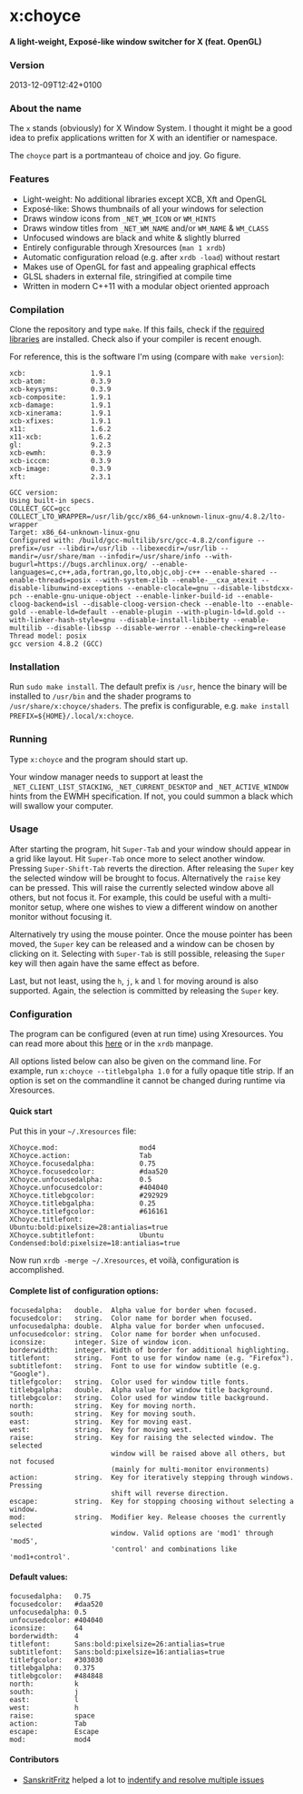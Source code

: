 x:choyce
===

#### A light-weight, Exposé-like window switcher for X (feat. OpenGL) ####

### Version ###
2013-12-09T12:42+0100

### About the name ####
The `x` stands (obviously) for X Window System. I thought it might be a good
idea to prefix applications written for X with an identifier or namespace.

The `choyce` part is a portmanteau of choice and joy. Go figure.

### Features ###
* Light-weight: No additional libraries except XCB, Xft and OpenGL
* Exposé-like: Shows thumbnails of all your windows for selection
* Draws window icons from `_NET_WM_ICON` or `WM_HINTS`
* Draws window titles from `_NET_WM_NAME` and/or `WM_NAME` & `WM_CLASS`
* Unfocused windows are black and white & slightly blurred
* Entirely configurable through Xresources (`man 1 xrdb`)
* Automatic configuration reload (e.g. after `xrdb -load`) without restart
* Makes use of OpenGL for fast and appealing graphical effects
* GLSL shaders in external file, stringified at compile time
* Written in modern C++11 with a modular object oriented approach

### Compilation
Clone the repository and type `make`.
If this fails, check if the [required
libraries](https://github.com/jrk-/x-choyce/blob/master/Makefile#L1-2) are
installed. Check also if your compiler is recent enough.

For reference, this is the software I'm using (compare with `make version`):

```
xcb:                1.9.1
xcb-atom:           0.3.9
xcb-keysyms:        0.3.9
xcb-composite:      1.9.1
xcb-damage:         1.9.1
xcb-xinerama:       1.9.1
xcb-xfixes:         1.9.1
x11:                1.6.2
x11-xcb:            1.6.2
gl:                 9.2.3
xcb-ewmh:           0.3.9
xcb-icccm:          0.3.9
xcb-image:          0.3.9
xft:                2.3.1

GCC version:
Using built-in specs.
COLLECT_GCC=gcc
COLLECT_LTO_WRAPPER=/usr/lib/gcc/x86_64-unknown-linux-gnu/4.8.2/lto-wrapper
Target: x86_64-unknown-linux-gnu
Configured with: /build/gcc-multilib/src/gcc-4.8.2/configure --prefix=/usr --libdir=/usr/lib --libexecdir=/usr/lib --mandir=/usr/share/man --infodir=/usr/share/info --with-bugurl=https://bugs.archlinux.org/ --enable-languages=c,c++,ada,fortran,go,lto,objc,obj-c++ --enable-shared --enable-threads=posix --with-system-zlib --enable-__cxa_atexit --disable-libunwind-exceptions --enable-clocale=gnu --disable-libstdcxx-pch --enable-gnu-unique-object --enable-linker-build-id --enable-cloog-backend=isl --disable-cloog-version-check --enable-lto --enable-gold --enable-ld=default --enable-plugin --with-plugin-ld=ld.gold --with-linker-hash-style=gnu --disable-install-libiberty --enable-multilib --disable-libssp --disable-werror --enable-checking=release
Thread model: posix
gcc version 4.8.2 (GCC)
```

### Installation
Run `sudo make install`. The default prefix is `/usr`, hence the binary will be
installed to `/usr/bin` and the shader programs to
`/usr/share/x:choyce/shaders`. The prefix is configurable, e.g. `make install
PREFIX=${HOME}/.local/x:choyce`.

### Running
Type `x:choyce` and the program should start up.

Your window manager needs to support at least the `_NET_CLIENT_LIST_STACKING`,
`_NET_CURRENT_DESKTOP` and `_NET_ACTIVE_WINDOW` hints from the EWMH
specification. If not, you could summon a black which will swallow your
computer.

### Usage
After starting the program, hit `Super-Tab` and your window should appear in
a grid like layout. Hit `Super-Tab` once more to select another window. Pressing
`Super-Shift-Tab` reverts the direction. After releasing the `Super` key the
selected window will be brought to focus. Alternatively the `raise` key can be
pressed. This will raise the currently selected window above all others, but not
focus it. For example, this could be useful with a multi-monitor setup, where
one wishes to view a different window on another monitor without focusing it.

Alternatively try using the mouse pointer. Once the mouse pointer has been
moved, the `Super` key can be released and a window can be chosen by clicking on
it. Selecting with `Super-Tab` is still possible, releasing the `Super` key will
then again have the same effect as before.

Last, but not least, using the `h`, `j`, `k` and `l` for moving around is also
supported. Again, the selection is committed by releasing the `Super` key.

### Configuration
The program can be configured (even at run time) using Xresources. You can read
more about this [here](http://tronche.com/gui/x/xlib/resource-manager/) or in
the `xrdb` manpage.

All options listed below can also be given on the command line. For example, run
`x:choyce --titlebgalpha 1.0` for a fully opaque title strip. If an option is
set on the commandline it cannot be changed during runtime via Xresources.

#### Quick start

Put this in your `~/.Xresources` file:

```
XChoyce.mod:                    mod4
XChoyce.action:                 Tab
XChoyce.focusedalpha:           0.75
XChoyce.focusedcolor:           #daa520
XChoyce.unfocusedalpha:         0.5
XChoyce.unfocusedcolor:         #404040
XChoyce.titlebgcolor:           #292929
XChoyce.titlebgalpha:           0.25
XChoyce.titlefgcolor:           #616161
XChoyce.titlefont:              Ubuntu:bold:pixelsize=28:antialias=true
XChoyce.subtitlefont:           Ubuntu Condensed:bold:pixelsize=18:antialias=true
```

Now run `xrdb -merge ~/.Xresources`, et voilà, configuration is accomplished.

#### Complete list of configuration options:

```
focusedalpha:   double.  Alpha value for border when focused.
focusedcolor:   string.  Color name for border when focused.
unfocusedalpha: double.  Alpha value for border when unfocused.
unfocusedcolor: string.  Color name for border when unfocused.
iconsize:       integer. Size of window icon.
borderwidth:    integer. Width of border for additional highlighting.
titlefont:      string.  Font to use for window name (e.g. "Firefox").
subtitlefont:   string.  Font to use for window subtitle (e.g. "Google").
titlefgcolor:   string.  Color used for window title fonts.
titlebgalpha:   double.  Alpha value for window title background.
titlebgcolor:   string.  Color used for window title background.
north:          string.  Key for moving north.
south:          string.  Key for moving south.
east:           string.  Key for moving east.
west:           string.  Key for moving west.
raise:          string.  Key for raising the selected window. The selected
                         window will be raised above all others, but not focused
                         (mainly for multi-monitor environments)
action:         string.  Key for iteratively stepping through windows. Pressing
                         shift will reverse direction.
escape:         string.  Key for stopping choosing without selecting a window.
mod:            string.  Modifier key. Release chooses the currently selected
                         window. Valid options are 'mod1' through 'mod5',
                         'control' and combinations like 'mod1+control'.
```

#### Default values:

```
focusedalpha:   0.75
focusedcolor:   #daa520
unfocusedalpha: 0.5
unfocusedcolor: #404040
iconsize:       64
borderwidth:    4
titlefont:      Sans:bold:pixelsize=26:antialias=true
subtitlefont:   Sans:bold:pixelsize=16:antialias=true
titlefgcolor:   #303030
titlebgalpha:   0.375
titlebgcolor:   #484848
north:          k
south:          j
east:           l
west:           h
raise:          space
action:         Tab
escape:         Escape
mod:            mod4
```

#### Contributors

* [SanskritFritz](https://github.com/SanskritFritz) helped a lot to
[indentify and resolve multiple issues](https://github.com/jrk-/x-choyce/issues/1)
